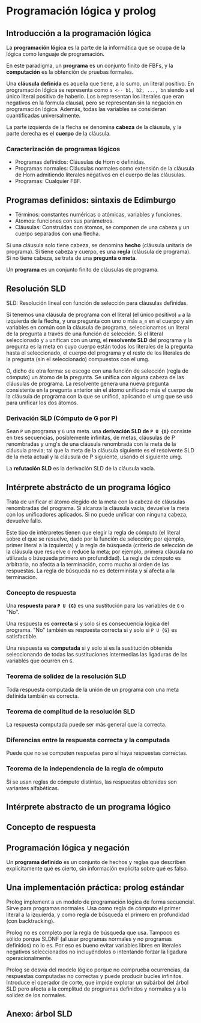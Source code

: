 # Programación lógica y prolog
## Introducción a la programación lógica
La **programación lógica** es la parte de la informática que se ocupa de la lógica como lenguaje de programación.

En este paradigma, un **programa** es un conjunto finito de FBFs, y la **computación** es la obtención de pruebas formales.

Una **cláusula definida** es aquella que tiene, a lo sumo, un literal positivo. En programación lógica se representa como `a <-- b1, b2, ..., bn` siendo `a` el único literal positivo de haberlo. Los `b` representan los literales que eran negativos en la fórmula clausal, pero se representan sin la negación en programación lógica. Además, todas las variables se consideran cuantificadas universalmente.

La parte izquierda de la flecha se denomina **cabeza** de la cláusula, y la parte derecha es el **cuerpo** de la cláusula.

### Caracterización de programas lógicos

- Programas definidos: Cláusulas de Horn o definidas.
- Programas normales: Cláusulas normales como extensión de la cláusula de Horn admitiendo literales negativos en el cuerpo de las cláusulas.
- Programas: Cualquier FBF.

## Programas definidos: sintaxis de Edimburgo

- Términos: constantes numéricas o atómicas, variables y funciones.
- Átomos: funciones con sus parámetros.
- Cláusulas: Construidas con átomos, se componen de una cabeza y un cuerpo separados con una flecha.

Si una cláusula solo tiene cabeza, se denomina **hecho** (cláusula unitaria de programa). Si tiene cabeza y cuerpo, es una **regla** (cláusula de programa). Si no tiene cabeza, se trata de una **pregunta o meta**.

Un **programa** es un conjunto finito de cláusulas de programa.

## Resolución SLD
SLD: Resolución lineal con función de selección para cláusulas definidas.

Si tenemos una cláusula de programa con el literal (el único positivo) `a` a la izquierda de la flecha, y una pregunta con uno o más `a_n` en el cuerpo y sin variables en común con la cláusula de programa, seleccionamos un literal de la pregunta a través de una función de selección. Si el literal seleccionado y `a` unifican con un umg, el **resolvente SLD** del programa y la pregunta es la meta en cuyo cuerpo están todos los literales de la pregunta hasta el seleccionado, el cuerpo del programa y el resto de los literales de la pregunta (sin el seleccionado) compuestos con el umg.

O, dicho de otra forma: se escoge con una función de selección (regla de cómputo) un átomo de la pregunta. Se unifica con alguna cabeza de las cláusulas de programa. La resolvente genera una nueva pregunta consistente en la pregunta anterior sin el átomo unificado más el cuerpo de la cláusula de programa con la que se unificó, aplicando el umg que se usó para unificar los dos átomos.

### Derivación SLD (Cómputo de G por P)
Sean `P` un programa y `G` una meta. una **derivación SLD de `P U {G}`** consiste en tres secuencias, posiblemente infinitas, de metas, cláusulas de P renombradas y umg's de una cláusula renombrada con la meta de la cláusula previa; tal que la meta de la cláusula siguiente es el resolvente SLD de la meta actual y la cláusula de P siguiente, usando el siguiente umg. <!-- TODO Esto no está muy claro... -->

La **refutación SLD** es la derivación SLD de la cláusula vacía.

## Intérprete abstrácto de un programa lógico
Trata de unificar el átomo elegido de la meta con la cabeza de cláusulas renombradas del programa. Si alcanza la cláusula vacía, devuelve la meta con los unificadores aplicados. Si no puede unificar con ninguna cabeza, devuelve fallo.

Este tipo de intérpretes tienen que elegir la regla de cómputo (el literal sobre el que se resuelve, dado por la función de selección; por ejemplo, primer literal a la izquierda) y la regla de búsqueda (criterio de selección de la cláusula que resuelve o reduce la meta; por ejemplo, primera cláusula no utilizada o búsqueda primero en profundidad). La regla de cómputo es arbitraria, no afecta a la terminación, como mucho al orden de las respuestas. La regla de búsqueda no es determinista y sí afecta a la terminación.

### Concepto de respuesta
Una **respuesta para `P U {G}`** es una sustitución para las variables de `G` o "No".

Una respuesta es **correcta** si y solo si es consecuencia lógica del programa. "No" también es respuesta correcta si y solo si `P U {G}` es satisfactible.

Una respuesta es **computada** si y solo si es la sustitución obtenida seleccionando de todas las sustituciones intermedias las ligaduras de las variables que ocurren en `G`.

### Teorema de solidez de la resolución SLD
Toda respuesta computada de la unión de un programa con una meta definida también es correcta.

### Teorema de complitud de la resolución SLD
La respuesta computada puede ser más general que la correcta.

### Diferencias entre la respuesta correcta y la computada
Puede que no se computen respuetas pero sí haya respuestas correctas.

### Teorema de la independencia de la regla de cómputo
Si se usan reglas de cómputo distintas, las respuestas obtenidas son variantes alfabéticas.

## Intérprete abstracto de un programa lógico
## Concepto de respuesta
## Programación lógica y negación
Un **programa definido** es un conjunto de hechos y reglas que describen explícitamente qué es cierto, sin información explícita sobre qué es falso.

## Una implementación práctica: prolog estándar
Prolog implement a un modelo de programación lógica de forma secuencial. Sirve para programas normales. Usa como regla de cómputo el primer literal a la izquierda, y como regla de búsqueda el primero en profundidad (con backtracking).

Prolog no es completo por la regla de búsqueda que usa. Tampoco es sólido porque SLDNF (al usar programas normales y no programas definidos) no lo es. Por eso es bueno evitar variables libres en literales negativos seleccionados no incluyéndolos o intentando forzar la ligadura operacionalmente.

Prolog se desvía del modelo lógico porque no comprueba ocurrencias, da respuestas computadas no correctas y puede producir bucles infinitos. Introduce el operador de corte, que impide explorar un subárbol del árbol SLD pero afecta a la complitud de programas definidos y normales y a la solidez de los normales.

## Anexo: árbol SLD
